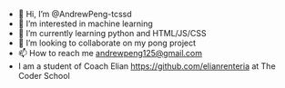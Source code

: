 - 👋 Hi, I’m @AndrewPeng-tcssd
- 👀 I’m interested in machine learning
- 🌱 I’m currently learning python and HTML/JS/CSS
- 💞️ I’m looking to collaborate on my pong project
- 📫 How to reach me andrewpeng125@gmail.com
- I am a student of Coach Elian https://github.com/elianrenteria at The Coder School

<!---
AndrewPeng-tcssd/AndrewPeng-tcssd is a ✨ special ✨ repository because its `README.md` (this file) appears on your GitHub profile.
You can click the Preview link to take a look at your changes.
--->
